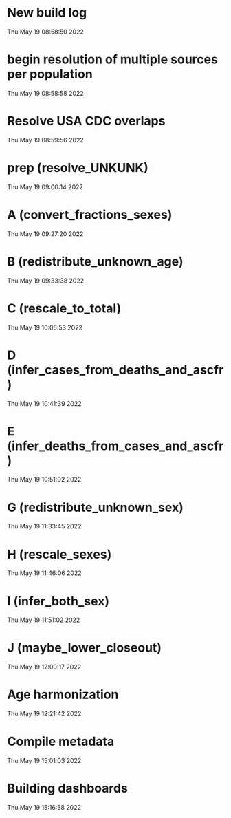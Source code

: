 
# New build log 
 Thu May 19 08:58:50 2022 


# begin resolution of multiple sources per population 
 Thu May 19 08:58:58 2022 


# Resolve USA CDC overlaps 
 Thu May 19 08:59:56 2022 


# prep (resolve_UNKUNK) 
 Thu May 19 09:00:14 2022 


# A (convert_fractions_sexes) 
 Thu May 19 09:27:20 2022 


# B (redistribute_unknown_age) 
 Thu May 19 09:33:38 2022 


# C (rescale_to_total) 
 Thu May 19 10:05:53 2022 


# D (infer_cases_from_deaths_and_ascfr) 
 Thu May 19 10:41:39 2022 


# E (infer_deaths_from_cases_and_ascfr) 
 Thu May 19 10:51:02 2022 


# G (redistribute_unknown_sex) 
 Thu May 19 11:33:45 2022 


# H (rescale_sexes) 
 Thu May 19 11:46:06 2022 


# I (infer_both_sex) 
 Thu May 19 11:51:02 2022 


# J (maybe_lower_closeout) 
 Thu May 19 12:00:17 2022 


# Age harmonization 
 Thu May 19 12:21:42 2022 


# Compile metadata 
 Thu May 19 15:01:03 2022 


# Building dashboards 
 Thu May 19 15:16:58 2022 

